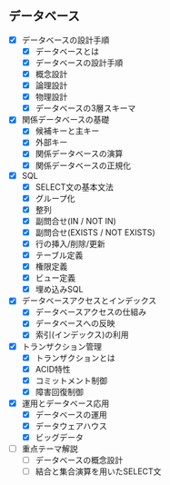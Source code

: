 ## データベース

- [x] データベースの設計手順
  - [x] データベースとは
  - [x] データベースの設計手順
  - [x] 概念設計
  - [x] 論理設計
  - [x] 物理設計
  - [x] データベースの3層スキーマ
- [x] 関係データベースの基礎
  - [x] 候補キーと主キー
  - [x] 外部キー
  - [x] 関係データベースの演算
  - [x] 関係データベースの正規化
- [x] SQL
  - [x] SELECT文の基本文法
  - [x] グループ化
  - [x] 整列
  - [x] 副問合せ(IN / NOT IN)
  - [x] 副問合せ(EXISTS / NOT EXISTS)
  - [x] 行の挿入/削除/更新
  - [x] テーブル定義
  - [x] 権限定義
  - [x] ビュー定義
  - [x] 埋め込みSQL
- [x] データベースアクセスとインデックス
  - [x] データベースアクセスの仕組み
  - [x] データベースへの反映
  - [x] 索引(インデックス)の利用
- [x] トランザクション管理
  - [x] トランザクションとは
  - [x] ACID特性
  - [x] コミットメント制御
  - [x] 障害回復制御
- [x] 運用とデータベース応用
  - [x] データベースの運用
  - [x] データウェアハウス
  - [x] ビッグデータ
- [ ] 重点テーマ解説
  - [ ] データベースの概念設計
  - [ ] 結合と集合演算を用いたSELECT文
